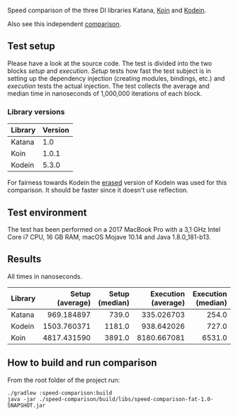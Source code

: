 Speed comparison of the three DI libraries Katana, [Koin](https://github.com/Ekito/koin) and [Kodein](https://github.com/Kodein-Framework/Kodein-DI).

Also see this independent [comparison](https://github.com/Sloy/android-dependency-injection-performance).

## Test setup

Please have a look at the source code. The test is divided into the two blocks *setup* and *execution*. *Setup* tests 
how fast the test subject is in setting up the dependency injection (creating modules, bindings, etc.) and *execution*
tests the actual injection. The test collects the average and median time in nanoseconds of 1,000,000 iterations of
each block.

### Library versions

| Library | Version |
| ------- | ------- |
| Katana  | 1.0     |
| Koin    | 1.0.1   |
| Kodein  | 5.3.0   |

For fairness towards Kodein the [erased](http://kodein.org/Kodein-DI/?5.2/getting-started#_flavour) version of Kodein
was used for this comparison. It should be faster since it doesn't use reflection.

## Test environment

The test has been performed on a 2017 MacBook Pro with a 3,1 GHz Intel Core i7 CPU, 16 GB RAM, macOS Mojave 10.14 and
Java 1.8.0_181-b13.

## Results

All times in nanoseconds.

| Library | Setup (average) | Setup (median) | Execution (average) | Execution (median) |
| ------- | ---------------:| --------------:| -------------------:| ------------------:|
| Katana  |      969.184897 |          739.0 |          335.026703 |              254.0 |
| Kodein  |     1503.760371 |         1181.0 |          938.642026 |              727.0 |
| Koin    |     4817.431590 |         3891.0 |         8180.667081 |             6531.0 |

## How to build and run comparison

From the root folder of the project run:

```
./gradlew :speed-comparison:build
java -jar ./speed-comparison/build/libs/speed-comparison-fat-1.0-SNAPSHOT.jar
```
